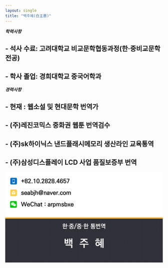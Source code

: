 ```yaml
---
layout: single
title: "백주혜(白主惠)"
---
```


***학력사항*** 

## - 석사 수료: 고려대학교 비교문학협동과정(한·중비교문학 전공)
## - 학사 졸업: 경희대학교 중국어학과

***경력사항***

## - 현재 : 웹소설 및 현대문학 번역가
## - (주)레진코믹스 중화권 웹툰 번역검수
## - (주)sk하이닉스 낸드플래시메모리 생산라인 교육통역
## - (주)삼성디스플레이 LCD 사업 품질보증부 번역 


![KakaoTalk_20231027_153917559_03](../images/2023-10-29/KakaoTalk_20231027_153917559_03.jpg)
